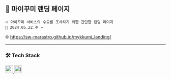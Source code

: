 ## 💜 마이꾸미 랜딩 페이지
```
🔥 마이꾸미 서비스의 수요를 조사하기 위한 간단한 랜딩 페이지
📆 2024.05.22.수 ~
```

🌐 https://sw-marastro.github.io/mykkumi_landing/

---

### 🛠️ Tech Stack
<a href="https://reactjs.org/" target="_blank" rel="noreferrer"> <img src="https://img.shields.io/badge/react-61DAFB?style=for-the-badge&logo=react&logoColor=black" alt="react" height="24"/> </a> <!--React -->
<a href="https://developer.mozilla.org/en-US/docs/Web/JavaScript" target="_blank" rel="noreferrer"> <img src="http://img.shields.io/badge/-Javascript-f7e018?style=for-the-badge&logo=javascript&logoColor=black" alt="javascript" height="24"/> </a> <!-- JavaScript -->    
